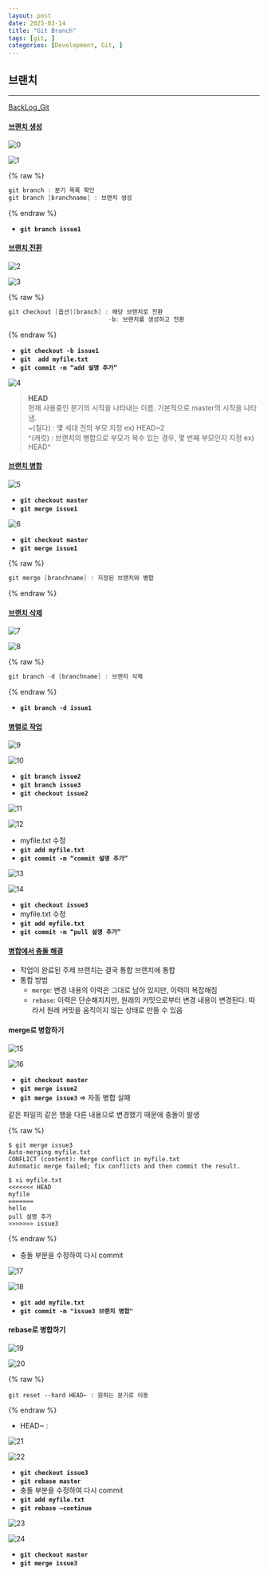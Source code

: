 ```yaml
---
layout: post
date: 2025-03-14
title: "Git Branch"
tags: [git, ]
categories: [Development, Git, ]
---
```



## 브랜치


---


[BackLog_Git](https://backlog.com/ja/git-tutorial/stepup/01/)


#### <u>브랜치 생성</u>


![0](/assets/img/2025-03-14-Git-Branch.md/0.png)


![1](/assets/img/2025-03-14-Git-Branch.md/1.png)



{% raw %}
```kotlin
git branch : 분기 목록 확인
git branch [branchname] : 브랜치 생성
```
{% endraw %}


- **`git branch issue1`**


#### <u>브랜치 전환</u>


![2](/assets/img/2025-03-14-Git-Branch.md/2.png)


![3](/assets/img/2025-03-14-Git-Branch.md/3.png)



{% raw %}
```kotlin
git checkout [옵션][branch] : 해당 브랜치로 전환
							-b: 브랜치를 생성하고 전환
```
{% endraw %}


- **`git checkout -b issue1`**
- **`git  add myfile.txt`**
- **`git commit -m “add 설명 추가”`**

![4](/assets/img/2025-03-14-Git-Branch.md/4.png)







> **HEAD**  
> 현재 사용중인 분기의 시작을 나타내는 이름. 기본적으로 master의 시작을 나타냄.   
> ~(칠다) : 몇 세대 전의 부모 지정 ex) HEAD~2  
> ^(캐럿) : 브랜치의 병합으로 부모가 복수 있는 경우, 몇 번째 부모인지 지정 ex) HEAD^








#### <u>브랜치 병합</u>


![5](/assets/img/2025-03-14-Git-Branch.md/5.png)

- **`git checkout master`**
- **`git merge issue1`**

![6](/assets/img/2025-03-14-Git-Branch.md/6.png)

- **`git checkout master`**
- **`git merge issue1`**


{% raw %}
```kotlin
git merge [branchname] : 지정된 브랜치와 병합
```
{% endraw %}




#### <u>브랜치 삭제</u>


![7](/assets/img/2025-03-14-Git-Branch.md/7.png)


![8](/assets/img/2025-03-14-Git-Branch.md/8.png)



{% raw %}
```kotlin
git branch -d [branchname] : 브랜치 삭제
```
{% endraw %}


- **`git branch -d issue1`**


#### <u>병렬로 작업</u>


![9](/assets/img/2025-03-14-Git-Branch.md/9.png)


![10](/assets/img/2025-03-14-Git-Branch.md/10.png)

- **`git branch issue2`**
- **`git branch issue3`**
- **`git checkout issue2`**

![11](/assets/img/2025-03-14-Git-Branch.md/11.png)


![12](/assets/img/2025-03-14-Git-Branch.md/12.png)

- myfile.txt 수정
- **`git add myfile.txt`**
- **`git commit -m “commit 설명 추가”`**

![13](/assets/img/2025-03-14-Git-Branch.md/13.png)


![14](/assets/img/2025-03-14-Git-Branch.md/14.png)

- **`git checkout issue3`**
- myfile.txt 수정
- **`git add myfile.txt`**
- **`git commit -m “pull 설명 추가”`**


#### <u>병합에서 충돌 해결</u>

- 작업이 완료된 주제 브랜치는 결국 통합 브랜치에 통합
- 통합 방법
	- `merge`: 변경 내용의 이력은 그대로 남아 있지만, 이력이 복잡해짐
	- `rebase`: 이력은 단순해지지만, 원래의 커밋으로부터 변경 내용이 변경된다. 따라서 원래 커밋을 움직이지 않는 상태로 만들 수 있음


#### merge로 병합하기


![15](/assets/img/2025-03-14-Git-Branch.md/15.png)


![16](/assets/img/2025-03-14-Git-Branch.md/16.png)

- **`git checkout master`**
- **`git merge issue2`**
- **`git merge issue3`** ⇒ 자동 병합 실패

같은 파일의 같은 행을 다른 내용으로 변경했기 때문에 충돌이 발생



{% raw %}
```shell
$ git merge issue3
Auto-merging myfile.txt 
CONFLICT (content): Merge conflict in myfile.txt 
Automatic merge failed; fix conflicts and then commit the result.

$ vi myfile.txt
<<<<<<< HEAD
myfile
=======
hello
pull 설명 추가
>>>>>>> issue3
```
{% endraw %}


- 충돌 부분을 수정하여 다시 commit

![17](/assets/img/2025-03-14-Git-Branch.md/17.png)


![18](/assets/img/2025-03-14-Git-Branch.md/18.png)

- **`git add myfile.txt`**
- **`git commit -m "issue3 브랜치 병합"`**


#### rebase로 병합하기


![19](/assets/img/2025-03-14-Git-Branch.md/19.png)


![20](/assets/img/2025-03-14-Git-Branch.md/20.png)



{% raw %}
```shell
git reset --hard HEAD~ : 원하는 분기로 이동
```
{% endraw %}


- HEAD~ :

![21](/assets/img/2025-03-14-Git-Branch.md/21.png)


![22](/assets/img/2025-03-14-Git-Branch.md/22.png)

- **`git checkout issue3`**
- **`git rebase master`**
- 충돌 부분을 수정하여 다시 commit
- **`git add myfile.txt`**
- **`git rebase —continue`**

![23](/assets/img/2025-03-14-Git-Branch.md/23.png)


![24](/assets/img/2025-03-14-Git-Branch.md/24.png)

- **`git checkout master`**
- **`git merge issue3`**
